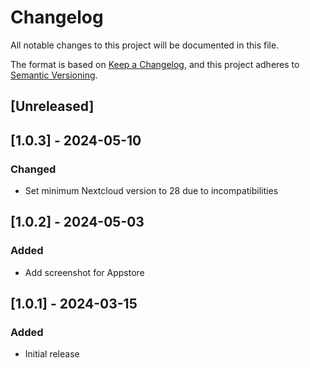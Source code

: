 # Changelog

All notable changes to this project will be documented in this file.

The format is based on [Keep a Changelog](https://keepachangelog.com/en/1.1.0/),
and this project adheres to [Semantic Versioning](https://semver.org/spec/v2.0.0.html).

## [Unreleased]

## [1.0.3] - 2024-05-10

### Changed

- Set minimum Nextcloud version to 28 due to incompatibilities

## [1.0.2] - 2024-05-03

### Added

- Add screenshot for Appstore

## [1.0.1] - 2024-03-15

### Added

- Initial release
